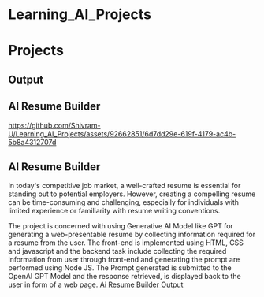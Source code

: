 # Learning_AI_Projects
# Projects
## Output
  ## <a href="ai-resume-builder"></a>
  ## AI Resume Builder
  

https://github.com/Shivram-U/Learning_AI_Projects/assets/92662851/6d7dd29e-619f-4179-ac4b-5b8a4312707d


## AI Resume Builder
In today's competitive job market, a well-crafted resume is essential for standing out to potential employers. However, creating a compelling resume can be time-consuming and challenging, especially for individuals with limited experience or familiarity with resume writing conventions. 

The project is concerned with using Generative AI Model like GPT for generating a web-presentable resume by collecting information required for a resume from the user.
The front-end is implemented using HTML, CSS and javascript and the backend task include collecting the required information from user through front-end and generating the prompt are performed using Node JS. The Prompt generated is submitted to the OpenAI GPT Model and the response retrieved, is displayed back to the user in form of a web page.
[ Ai Resume Builder Output](url(#ai-resume-builder))
